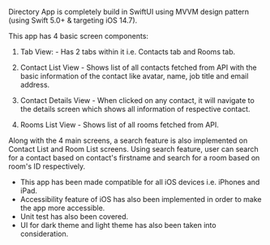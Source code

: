 Directory App is completely build in SwiftUI using MVVM design pattern (using Swift 5.0+ & targeting iOS 14.7). 


This app has 4 basic screen components:
  1. Tab View: 
    - Has 2 tabs within it i.e. Contacts tab and Rooms tab.

  2. Contact List View
    - Shows list of all contacts fetched from API with the basic information of the contact like avatar, name, job title and email address.

  3. Contact Details View
    - When clicked on any contact, it will navigate to the details screen which shows all information of respective contact.

  4. Rooms List View
    - Shows list of all rooms fetched from API.


Along with the 4 main screens, a search feature is also implemented on Contact List and Room List screens. Using search feature, user can search for a contact based on contact's firstname and search for a room based on room's ID respectively.


- This app has been made compatible for all iOS devices i.e. iPhones and iPad.
- Accessibility feature of iOS has also been implemented in order to make the app more accessible.
- Unit test has also been covered.
- UI for dark theme and light theme has also been taken into consideration.
